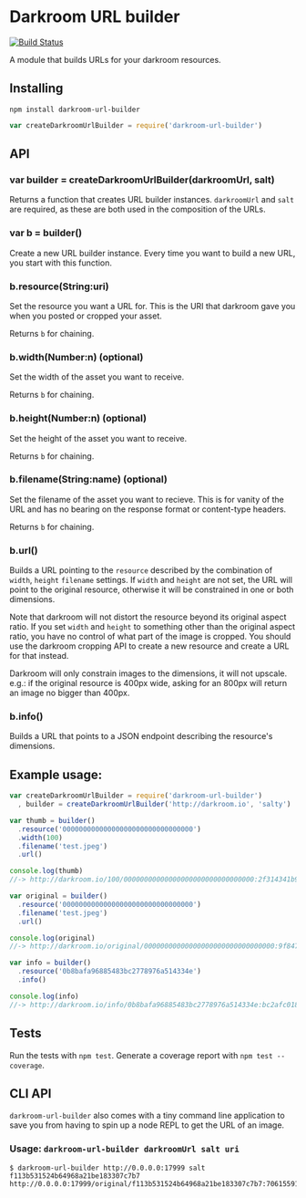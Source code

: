 # Darkroom URL builder

[![Build Status](https://travis-ci.org/bengourley/darkroom-url-builder.png)](https://travis-ci.org/bengourley/darkroom-url-builder)

A module that builds URLs for your darkroom resources.

## Installing

```
npm install darkroom-url-builder
```

```js
var createDarkroomUrlBuilder = require('darkroom-url-builder')
```

## API

### var builder = createDarkroomUrlBuilder(darkroomUrl, salt)

Returns a function that creates URL builder instances. `darkroomUrl` and `salt`
are required, as these are both used in the composition of the URLs.

### var b = builder()

Create a new URL builder instance. Every time you want to build a new URL, you
start with this function.

### b.resource(String:uri)

Set the resource you want a URL for. This is the URI that darkroom gave you when you posted
or cropped your asset.

Returns `b` for chaining.

### b.width(Number:n) (optional)

Set the width of the asset you want to receive.

Returns `b` for chaining.

### b.height(Number:n) (optional)

Set the height of the asset you want to receive.

Returns `b` for chaining.

### b.filename(String:name) (optional)

Set the filename of the asset you want to recieve. This is for vanity of the URL
and has no bearing on the response format or content-type headers.

Returns `b` for chaining.

### b.url()

Builds a URL pointing to the `resource` described by the combination of `width`, `height`
`filename` settings. If `width` and `height` are not set, the URL will point to the original
resource, otherwise it will be constrained in one or both dimensions.

Note that darkroom will not distort the resource beyond its original aspect ratio. If you set
`width` and `height` to something other than the original aspect ratio, you have no control of
what part of the image is cropped. You should use the darkroom cropping API to create a new resource
and create a URL for that instead.

Darkroom will only constrain images to the dimensions, it will not upscale. e.g.: if the original
resource is 400px wide, asking for an 800px will return an image no bigger than 400px.

### b.info()

Builds a URL that points to a JSON endpoint describing the resource's dimensions.

## Example usage:

```js
var createDarkroomUrlBuilder = require('darkroom-url-builder')
  , builder = createDarkroomUrlBuilder('http://darkroom.io', 'salty')

var thumb = builder()
  .resource('00000000000000000000000000000000')
  .width(100)
  .filename('test.jpeg')
  .url()

console.log(thumb)
//-> http://darkroom.io/100/00000000000000000000000000000000:2f314341b9d1d41f1b54b07be8d0cd1a/test.jpeg

var original = builder()
  .resource('00000000000000000000000000000000')
  .filename('test.jpeg')
  .url()

console.log(original)
//-> http://darkroom.io/original/00000000000000000000000000000000:9f847ee652ef4eed45a39625ef30193f/test.jpeg

var info = builder()
  .resource('0b8bafa96885483bc2778976a514334e')
  .info()

console.log(info)
//-> http://darkroom.io/info/0b8bafa96885483bc2778976a514334e:bc2afc01898e3b8e2613793be6cd7598
```

## Tests

Run the tests with `npm test`. Generate a coverage report with `npm test --coverage`.

## CLI API
`darkroom-url-builder` also comes with a tiny command line application to save you from having to spin
up a node REPL to get the URL of an image. 

### Usage: `darkroom-url-builder darkroomUrl salt uri`

```
$ darkroom-url-builder http://0.0.0.0:17999 salt f113b531524b64968a21be183307c7b7
http://0.0.0.0:17999/original/f113b531524b64968a21be183307c7b7:70615591bd5472c9a9ffff9396b7ba20
```
